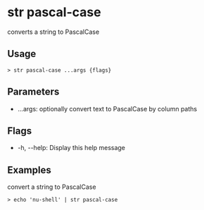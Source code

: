 # str pascal-case

converts a string to PascalCase

## Usage

```shell
> str pascal-case ...args {flags}
```

## Parameters

- ...args: optionally convert text to PascalCase by column paths

## Flags

- -h, --help: Display this help message

## Examples

convert a string to PascalCase

```shell
> echo 'nu-shell' | str pascal-case
```
